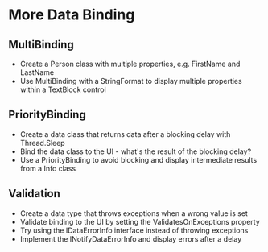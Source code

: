 # More Data Binding

## MultiBinding

* Create a Person class with multiple properties, e.g. FirstName and LastName
* Use MultiBinding with a StringFormat to display multiple properties within a TextBlock control

## PriorityBinding

* Create a data class that returns data after a blocking delay with Thread.Sleep
* Bind the data class to the UI - what's the result of the blocking delay?
* Use a PriorityBinding to avoid blocking and display intermediate results from a Info class

## Validation

* Create a data type that throws exceptions when a wrong value is set
* Validate binding to the UI by setting the ValidatesOnExceptions property
* Try using the IDataErrorInfo interface instead of throwing exceptions
* Implement the INotifyDataErrorInfo and display errors after a delay
